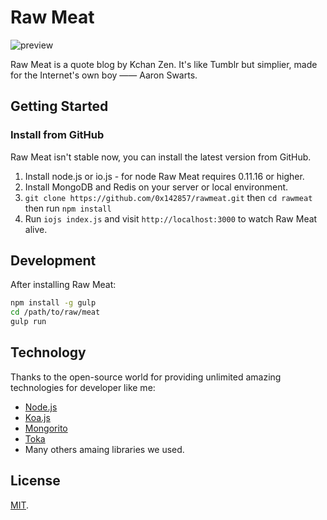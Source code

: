 # Raw Meat

![preview](http://api.drp.io/files/54ec5073003b4.png)

Raw Meat is a quote blog by Kchan Zen. It's like Tumblr but simplier, made for the Internet's own boy —— Aaron Swarts.

## Getting Started

### Install from GitHub

Raw Meat isn't stable now, you can install the latest version from GitHub.

1. Install node.js or io.js - for node Raw Meat requires 0.11.16 or higher.
2. Install MongoDB and Redis on your server or local environment.
3. `git clone https://github.com/0x142857/rawmeat.git` then `cd rawmeat` then run `npm install`
4. Run `iojs index.js` and visit `http://localhost:3000` to watch Raw Meat alive.

## Development

After installing Raw Meat:

```bash
npm install -g gulp
cd /path/to/raw/meat
gulp run
```

## Technology

Thanks to the open-source world for providing unlimited amazing technologies for developer like me:

- [Node.js](http://nodejs.org)
- [Koa.js](https://github.com/koajs/koa)
- [Mongorito](http://mongorito.com/)
- [Toka](https://github/com/0x142857/toka)
- Many others amaing libraries we used.

## License

[MIT](LICENSE).


